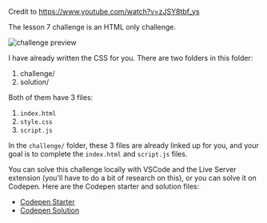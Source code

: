 Credit to https://www.youtube.com/watch?v=zJSY8tbf_ys

The lesson 7 challenge is an HTML only challenge.  

![challenge preview](https://i.giphy.com/media/qwUeoBBmQUW1hLxXRn/giphy.gif)

I have already written the CSS for you.  There are two folders in this folder:

1. challenge/
2. solution/

Both of them have 3 files:

1. `index.html`
2. `style.css`
3. `script.js`

In the `challenge/` folder, these 3 files are already linked up for you, and your goal is to complete the `index.html` and `script.js` files.

You can solve this challenge locally with VSCode and the Live Server extension (you'll have to do a bit of research on this), or you can solve it on Codepen.  Here are the Codepen starter and solution files:

- [Codepen Starter](https://codepen.io/zg_dev/pen/xxRbrBw)
- [Codepen Solution](https://codepen.io/zg_dev/pen/abBzvXv)

